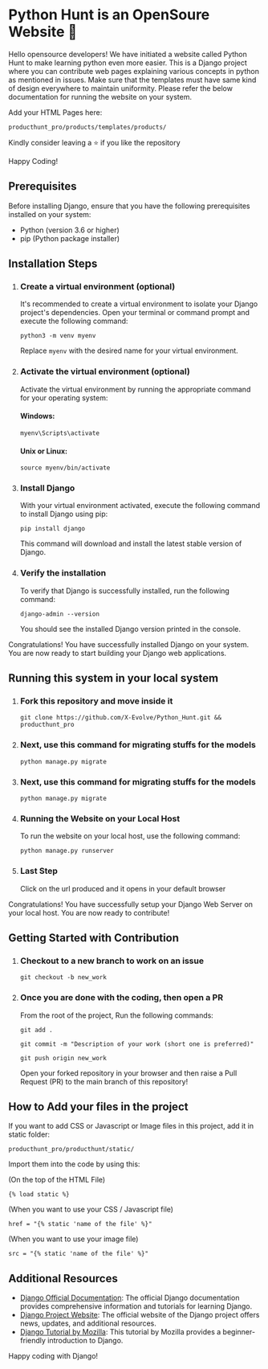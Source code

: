 
</head>
<body>
  <h1>Python Hunt is an OpenSoure Website 💙</h1>
   <p>Hello opensource developers! We have initiated a website called Python Hunt to make learning python even more easier. This is a Django project where you can contribute web pages explaining various concepts in python as mentioned in issues. Make sure that the templates must have same kind of design everywhere to maintain uniformity. Please refer the below documentation for running the website on your system.</p>
 
  <p>Add your HTML Pages here: </p>
   <pre><code>producthunt_pro/products/templates/products/</code></pre>
 <p>Kindly consider leaving a ⭐ if you like the repository</p>
<p>Happy Coding!</p>

  
  <h2>Prerequisites</h2>

  <p>Before installing Django, ensure that you have the following prerequisites installed on your system:</p>

  <ul>
    <li>Python (version 3.6 or higher)</li>
    <li>pip (Python package installer)</li>
  </ul>

  <h2>Installation Steps</h2>

  <ol>
    <li>
      <h3>Create a virtual environment (optional)</h3>
      <p>It's recommended to create a virtual environment to isolate your Django project's dependencies. Open your terminal or command prompt and execute the following command:</p>
      <pre><code>python3 -m venv myenv</code></pre>
      <p>Replace <code>myenv</code> with the desired name for your virtual environment.</p>
    </li>
    <li>
      <h3>Activate the virtual environment (optional)</h3>
      <p>Activate the virtual environment by running the appropriate command for your operating system:</p>
      <h4>Windows:</h4>
      <pre><code>myenv\Scripts\activate</code></pre>
      <h4>Unix or Linux:</h4>
      <pre><code>source myenv/bin/activate</code></pre>
    </li>
    <li>
      <h3>Install Django</h3>
      <p>With your virtual environment activated, execute the following command to install Django using pip:</p>
      <pre><code>pip install django</code></pre>
      <p>This command will download and install the latest stable version of Django.</p>
    </li>
    <li>
      <h3>Verify the installation</h3>
      <p>To verify that Django is successfully installed, run the following command:</p>
      <pre><code>django-admin --version</code></pre>
      <p>You should see the installed Django version printed in the console.</p>
    </li>
  </ol>

  <p>Congratulations! You have successfully installed Django on your system. You are now ready to start building your Django web applications.</p>
  
  <h2>Running this system in your local system</h2>
  
  <ol>
    <li>
      <h3>Fork this repository and move inside it</h3>
      <pre><code>git clone https://github.com/X-Evolve/Python_Hunt.git && producthunt_pro</code></pre>
    </li>
     <li>
      <h3>Next, use this command for migrating stuffs for the models</h3>
      <pre><code>python manage.py migrate</code></pre>
    </li>
    <li>
      <h3>Next, use this command for migrating stuffs for the models</h3>
      <pre><code>python manage.py migrate</code></pre>
    </li>
    <li>
      <h3>Running the Website on your Local Host</h3>
      <p>To run the website on your local host, use the following command:</p>
      <pre><code>python manage.py runserver</code></pre>
    </li>
    <li>
      <h3>Last Step</h3>
      <p>Click on the url produced and it opens in your default browser</p>
    </li>
  </ol>
  
  <p>Congratulations! You have successfully setup your Django Web Server on your local host. You are now ready to contribute!</p>

 <h2>Getting Started with Contribution</h2>
  <ol>
    <li>
      <h3>Checkout to a new branch to work on an issue</h3>
      <pre><code>git checkout -b new_work</code></pre>
    </li>
     <li>
      <h3>Once you are done with the coding, then open a PR</h3>
       <p>From the root of the project, Run the following commands:</p>
      <pre><code>git add .</code></pre>
       <pre><code>git commit -m "Description of your work (short one is preferred)"</code></pre>
       <pre><code>git push origin new_work</code></pre>
       <p>Open your forked repository in your browser and then raise a Pull Request (PR) to the main branch of this repository!</p>
    </li>
  </ol>
  
  <h2>How to Add your files in the project</h2>
  <p>If you want to add CSS or Javascript or Image files in this project, add it in static folder:</p>
  <div class="contrainer">
  <pre><code>producthunt_pro/producthunt/static/</code></pre>
  <p>Import them into the code by using this: </p>
  
  (On the top of the HTML File)
  <pre><code>{% load static %}</code></pre>
  
  (When you want to use your CSS / Javascript file)
  <pre><code>href = "{% static 'name of the file' %}"</code></pre> 
  
  (When you want to use your image file)
  <pre><code>src = "{% static 'name of the file' %}"</code></pre> 
  </div>

  <h2>Additional Resources</h2>

  <ul>
    <li>
      <a href="https://docs.djangoproject.com/">Django Official Documentation</a>: The official Django documentation provides comprehensive information and tutorials for learning Django.
    </li>
    <li>
      <a href="https://www.djangoproject.com/">Django Project Website</a>: The official website of the Django project offers news, updates, and additional resources.
    </li>
    <li>
      <a href="https://developer.mozilla.org/en-US/docs/Learn/Server-side/Django">Django Tutorial by Mozilla</a>: This tutorial by Mozilla provides a beginner-friendly introduction to Django.
    </li>
  </ul>

  <p>Happy coding with Django!</p>
</body>
</html>
